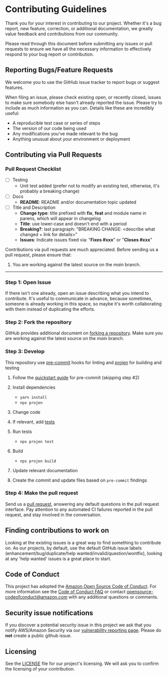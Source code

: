 <!--
Copyright Amazon.com, Inc. or its affiliates. All Rights Reserved.
SPDX-License-Identifier: Apache-2.0
-->

# Contributing Guidelines

Thank you for your interest in contributing to our project. Whether it's a bug report, new feature, correction, or additional
documentation, we greatly value feedback and contributions from our community.

Please read through this document before submitting any issues or pull requests to ensure we have all the necessary
information to effectively respond to your bug report or contribution.

## Reporting Bugs/Feature Requests

We welcome you to use the GitHub issue tracker to report bugs or suggest features.

When filing an issue, please check existing open, or recently closed, issues to make sure somebody else hasn't already
reported the issue. Please try to include as much information as you can. Details like these are incredibly useful:

- A reproducible test case or series of steps
- The version of our code being used
- Any modifications you've made relevant to the bug
- Anything unusual about your environment or deployment

## Contributing via Pull Requests

### Pull Request Checklist

- [ ] Testing
  - Unit test added (prefer not to modify an existing test, otherwise, it's probably a breaking change)
- [ ] Docs
  - **README**: README and/or documentation topic updated
- [ ] Title and Description
  - **Change type**: title prefixed with **fix**, **feat** and module name in parens, which will appear in changelog
  - **Title**: use lower-case and doesn't end with a period
  - **Breaking?**: last paragraph: "BREAKING CHANGE: <describe what changed + link for details>"
  - **Issues**: Indicate issues fixed via: "**Fixes #xxx**" or "**Closes #xxx**"

Contributions via pull requests are much appreciated. Before sending us a pull request, please ensure that:

1. You are working against the latest source on the _main_ branch.

---

### Step 1: Open Issue

If there isn't one already, open an issue describing what you intend to contribute. It's useful to communicate in advance, because sometimes, someone is already working in this space, so maybe it's worth collaborating with them instead of duplicating the efforts.

### Step 2: Fork the repository

GitHub provides additional document on [forking a repository](https://help.github.com/articles/fork-a-repo/). Make sure you are working against the latest source on the _main_ branch.

### Step 3: Develop

This repository use [pre-commit](https://pre-commit.com/) hooks for linting and [projen](https://github.com/projen/projen) for building and testing

1. Follow the [quickstart guide](https://pre-commit.com/#quick-start) for pre-commit (skipping step #2)
2. Install dependencies

   - `yarn install`
   - `npx projen`

3. Change code
4. If relevant, add [tests](./test/)
5. Run tests
   - `npx projen test`
6. Build
   - `npx projen build`
7. Update relevant documentation
8. Create the commit and update files based on `pre-commit` findings

### Step 4: Make the pull request

Send us a [pull request](https://help.github.com/articles/creating-a-pull-request/), answering any default questions in the pull request interface. Pay attention to any automated CI failures reported in the pull request, and stay involved in the conversation.

## Finding contributions to work on

Looking at the existing issues is a great way to find something to contribute on. As our projects, by default, use the default GitHub issue labels (enhancement/bug/duplicate/help wanted/invalid/question/wontfix), looking at any 'help wanted' issues is a great place to start.

## Code of Conduct

This project has adopted the [Amazon Open Source Code of Conduct](https://aws.github.io/code-of-conduct).
For more information see the [Code of Conduct FAQ](https://aws.github.io/code-of-conduct-faq) or contact
opensource-codeofconduct@amazon.com with any additional questions or comments.

## Security issue notifications

If you discover a potential security issue in this project we ask that you notify AWS/Amazon Security via our [vulnerability reporting page](http://aws.amazon.com/security/vulnerability-reporting/). Please do **not** create a public github issue.

## Licensing

See the [LICENSE](LICENSE) file for our project's licensing. We will ask you to confirm the licensing of your contribution.
